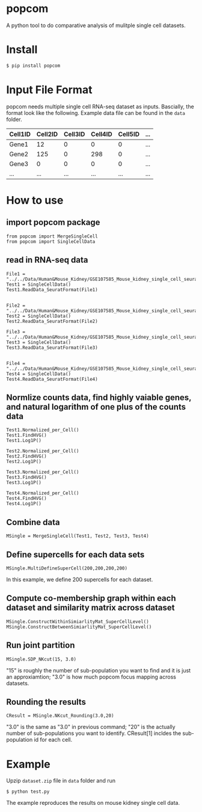 # popcom
A python tool to do comparative analysis of mulitple single cell datasets.

# Install
```bash
$ pip install popcom
```

# Input File Format
popcom needs multiple single cell RNA-seq dataset as inputs. Bascially, the format look like the following. Example data file can be found in the ```data``` folder.

| Cell1ID | Cell2ID | Cell3ID | Cell4ID | Cell5ID  | ... |
|----|--------|--------|--------|---------|-----|
| Gene1 | 12 | 0 | 0 | 0 | ... |
| Gene2 | 125 | 0 | 298 | 0  | ... |
| Gene3 | 0 | 0| 0 | 0  | ... |
|...    |...|...|...|...|...|



# How to use

## import popcom package
```
from popcom import MergeSingleCell
from popcom import SingleCellData
```

## read in RNA-seq data
```
File1 = "../../Data/Human&Mouse_Kidney/GSE107585_Mouse_kidney_single_cell_seurat_data1.txt"
Test1 = SingleCellData()
Test1.ReadData_SeuratFormat(File1)


File2 = "../../Data/Human&Mouse_Kidney/GSE107585_Mouse_kidney_single_cell_seurat_data2.txt"
Test2 = SingleCellData()
Test2.ReadData_SeuratFormat(File2)

File3 = "../../Data/Human&Mouse_Kidney/GSE107585_Mouse_kidney_single_cell_seurat_data3.txt"
Test3 = SingleCellData()
Test3.ReadData_SeuratFormat(File3)


File4 = "../../Data/Human&Mouse_Kidney/GSE107585_Mouse_kidney_single_cell_seurat_data4.txt"
Test4 = SingleCellData()
Test4.ReadData_SeuratFormat(File4)
```

## Normlize counts data, find highly vaiable genes, and natural logarithm of one plus of the counts data
```
Test1.Normalized_per_Cell()
Test1.FindHVG()
Test1.Log1P()

Test2.Normalized_per_Cell()
Test2.FindHVG()
Test2.Log1P()

Test3.Normalized_per_Cell()
Test3.FindHVG()
Test3.Log1P()

Test4.Normalized_per_Cell()
Test4.FindHVG()
Test4.Log1P()
```

## Combine data 
```
MSingle = MergeSingleCell(Test1, Test2, Test3, Test4)
```

## Define supercells for each data sets
```
MSingle.MultiDefineSuperCell(200,200,200,200)
```
In this example, we define 200 supercells for each dataset.

## Compute co-membership graph within each dataset and similarity matrix across dataset
```
MSingle.ConstructWithinSimiarlityMat_SuperCellLevel()
MSingle.ConstructBetweenSimiarlityMat_SuperCellLevel()
```

## Run joint partition 
```
MSingle.SDP_NKcut(15, 3.0)
```
"15" is roughly the number of sub-population you want to find and it is just an approxiamtion; "3.0" is how much popcom focus mapping across datasets.

## Rounding the results
```
CResult = MSingle.NKcut_Rounding(3.0,20)
```
"3.0" is the same as "3.0" in previous command; "20" is the actually number of sub-populations you want to identify. CResult[1] incldes the sub-population id for each cell. 

# Example
Upzip ```dataset.zip``` file in ```data``` folder and run 
```
$ python test.py
```
The example reproduces the results on mouse kidney single cell data. 

